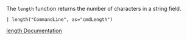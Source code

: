 The `length` function returns the number of characters in a string field.

```
| length("CommandLine", as="cmdLength")
```

[length Documentation](https://library.humio.com/data-analysis/functions-length.html)
